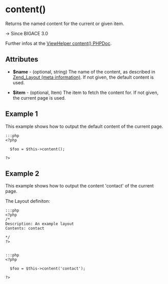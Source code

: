 # content()

Returns the named content for the current or given item.

-> Since BIGACE 3.0

Further infos at the [ViewHelper content() PHPDoc](http://api.bigace-cms.com/latest/Bigace_Zend/View_Helper/Bigace_Zend_View_Helper_Content.html).

## Attributes


*  **$name** - (optional, string)
    The name of the content, as described in [Zend_Layout (meta information)](../zendtemplate#meta_information). If not given, the default content is used.

*  **$item** - (optional, Item)
    The item to fetch the content for. If not given, the current page is used.

## Example 1

This example shows how to output the default content of the current page.

	:::php
	<?php
	
	  $foo = $this->content();
	
	?>

## Example 2

This example shows how to output the content 'contact' of the current page.

The Layout definiton:

	:::php
	<?php
	/*
	Description: An example layout
	Contents: contact

	*/
	?>


	:::php
	<?php
	
	  $foo = $this->content('contact');
	
	?>


